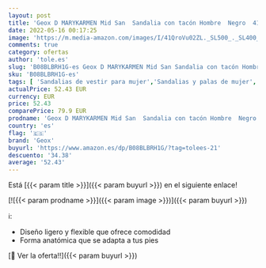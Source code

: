 ```yaml
---
layout: post
title: 'Geox D MARYKARMEN Mid San  Sandalia con tacón Hombre  Negro  41 EU'
date: 2022-05-16 00:17:25
image: 'https://m.media-amazon.com/images/I/41QroVu02ZL._SL500_._SL400_.jpg'
comments: true
category: ofertas
author: 'tole.es'
slug: 'B08BLBRH1G-es Geox D MARYKARMEN Mid San Sandalia con tacón Hombre Negro...'
sku: 'B08BLBRH1G-es'
tags: [ 'Sandalias de vestir para mujer','Sandalias y palas de mujer','Zapatos','Zapatos para mujer','Zapatos y complementos','geox','sandalia','🇪🇸', ]
actualPrice: 52.43 EUR
currency: EUR
price: 52.43
comparePrice: 79.9 EUR
prodname: 'Geox D MARYKARMEN Mid San  Sandalia con tacón Hombre  Negro  41 EU'
country: 'es'
flag: '🇪🇸'
brand: 'Geox'
buyurl: 'https://www.amazon.es/dp/B08BLBRH1G/?tag=tolees-21'
descuento: '34.38'
average: '52.43'
---
```


Está [{{< param title >}}]({{< param buyurl >}}) en el siguiente enlace!

[![{{< param prodname >}}]({{< param image >}})]({{< param buyurl >}})

ℹ️:

- Diseño ligero y flexible que ofrece comodidad
- Forma anatómica que se adapta a tus pies

[🛒 Ver la oferta!!]({{< param buyurl >}})
